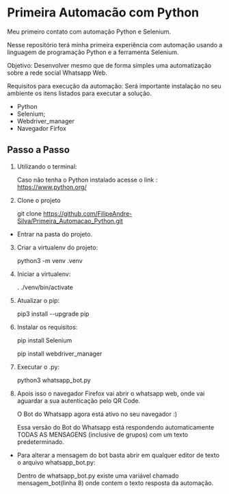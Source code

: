 # Primeira Automacão com Python
Meu primeiro contato com automação Python e Selenium.

Nesse repositório terá minha primeira experiência com automação usando a linguagem de programação Python e a ferramenta Selenium.

Objetivo: Desenvolver mesmo que de forma simples uma automatização sobre a rede social Whatsapp Web.

Requisitos para execução da automação:
Será importante instalação no seu ambiente os itens listados para executar a solução.
- Python
- Selenium;
- Webdriver_manager
- Navegador Firfox

## Passo a Passo
1. Utilizando o terminal:

    Caso não tenha o Python instalado acesse o link : https://www.python.org/

2. Clone o projeto

    git clone https://github.com/FilipeAndre-Silva/Primeira_Automacao_Python.git
  - Entrar na pasta do projeto.


3. Criar a virtualenv do projeto:

    python3 -m venv .venv
  
4. Iniciar a virtualenv:
  
    . ./venv/bin/activate


5. Atualizar o pip:
  
    pip3 install --upgrade pip
  
6. Instalar os requisitos: 
  
    pip install Selenium
  
    pip install webdriver_manager

7. Executar o .py:
  
    python3 whatsapp_bot.py
  
8. Apois isso o navegador Firefox vai abrir o whatsapp web, onde vai aguardar a sua autenticação pelo QR Code.
  
    O Bot do Whatsapp agora está ativo no seu navegador :)
  
    Essa versão do Bot do Whatsapp está respondendo automaticamente TODAS AS MENSAGENS (inclusive de grupos) com um texto predeterminado.
  
  
- Para alterar a mensagem do bot basta abrir em qualquer editor de texto o arquivo whatsapp_bot.py:
  
  Dentro de whatsapp_bot.py existe uma variável chamado mensagem_bot(linha 8) onde contem o texto resposta da automação.

